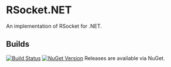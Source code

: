 # RSocket.NET
An implementation of RSocket for .NET.

## Builds
[![Build Status](https://travis-ci.org/<user>/<repo>.svg?branch=master)](https://travis-ci.org/<user>/<repo>)
[![NuGet Version](https://badge.fury.io/nu/<repo>.svg)](https://badge.fury.io/nu/<repo>)
Releases are available via NuGet.
